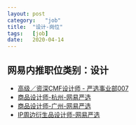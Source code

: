 ```yaml
---
layout:	post
category:	"job"
title:	"设计-岗位"
tags:	[job]
date:	2020-04-14
---
```

## 网易内推职位类别：设计
- [高级／资深CMF设计师 - 严选事业部007](http://mobile.bole.netease.com/bole/boleDetail?id=19434&employeeId=346f03c3cda5f04c&key=all)
- [商品设计师-杭州-网易严选](http://mobile.bole.netease.com/bole/boleDetail?id=20547&employeeId=346f03c3cda5f04c&key=all)
- [商品设计师-广州-网易严选](http://mobile.bole.netease.com/bole/boleDetail?id=20548&employeeId=346f03c3cda5f04c&key=all)
- [IP周边衍生品设计师-网易严选](http://mobile.bole.netease.com/bole/boleDetail?id=19238&employeeId=346f03c3cda5f04c&key=all)
